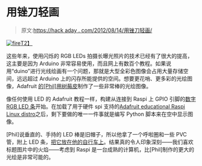 # 用锉刀轻画

> 原文:[https://hack aday . com/2012/08/14/用锉刀轻画/](https://hackaday.com/2012/08/14/light-painting-with-the-raspi/)

[![](../Images/fe3f3aaa54d773231c593720bf8ae1f5.png "fire")T2】](http://hackaday.com/wp-content/uploads/2012/08/fire1.jpeg)

这些年来，使用闪烁的 RGB LEDs 拍摄长曝光照片的技术已经有了很大的提高，这主要是因为 Arduino 非常容易使用，而且网上有数百个教程。如果说用“duino”进行光线绘画有一个问题，那就是大型全彩色图像会占用大量存储空间，远远超过 Arduino 上的闪存所能提供的空间。想要更花哨、更多彩的光绘图像，Adafruit [的[Phil]用树莓皮](http://learn.adafruit.com/light-painting-with-raspberry-pi/overview)制作了一些非常棒的光绘图像。

像任何使用 LED 的 Adafruit 教程一样，构建从连接到 Raspi 上 GPIO 引脚的[数字 RGB LED 条](http://learn.adafruit.com/digital-led-strip)开始。在加载了用于硬件 spi 支持的[Adafruit educational Raspi Li](http://learn.adafruit.com/adafruit-raspberry-pi-educational-linux-distro/overview)[nux distro](http://learn.adafruit.com/adafruit-raspberry-pi-educational-linux-distro/overview)之后，剩下要做的唯一一件事就是编写 Python 脚本来在空中显示图像。

[Phil]说垂直的、手持的 LED 棒是旧帽子，所以他拿了一个呼啦圈和一些 PVC 管，附上 LED 条，[把它放在他的自行车上](http://learn.adafruit.com/light-painting-with-raspberry-pi/motion-rig)。结果真的令人印象深刻——我们喜欢标题图片中的火焰——考虑到 Raspi 是一台成熟的计算机，比[Phil]制作的更大的光绘是非常可能的。